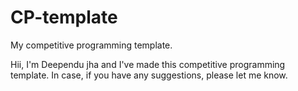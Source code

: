 # CP-template
My competitive programming template.

Hii, I'm Deependu jha and I've made this competitive programming template. In case, if you have any suggestions, please let me know.
